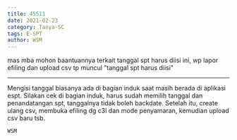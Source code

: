 ```yaml
---
title: 45511
date: 2021-02-23
category: Tanya-SC
tags: E-SPT
author: WSM
---
```


mas mba mohon baantuannya terkait tanggal spt harus diisi ini, wp lapor efiling dan upload csv tp muncul "tanggal spt harus diisi"

---

Mengisi tanggal biasanya ada di bagian induk saat masih berada di aplikasi espt. Silakan cek di bagian induk, harus sudah memilih tanggal dan penandatangan spt, tanggalnya tidak boleh backdate. Setelah itu, create ulang csv, membuka efiling dg c3l dan mode penyamaran, kemudian upload csv baru tsb.

`WSM`
